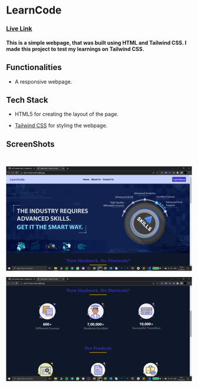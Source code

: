 # LearnCode

### [Live Link](https://raj17ce-learncode.netlify.app/)

#### This is a simple webpage, that was built using HTML and Tailwind CSS. I made this project to test my learnings on Tailwind CSS.

## Functionalities

- A responsive webpage.

## Tech Stack

- HTML5 for creating the layout of the page.

- [Tailwind CSS](https://tailwindcss.com) for styling the webpage.

## ScreenShots

<br />

![LearnCode Screenshot 1](./assets/Screenshot1.png)

![LearnCode Screenshot 2](./assets/Screenshot2.png)
